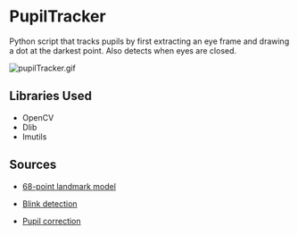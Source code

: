# PupilTracker
Python script that tracks pupils by first extracting an eye frame and drawing a dot at the darkest point. 
Also detects when eyes are closed.

![pupilTracker.gif](pupilTracker.gif)

## Libraries Used
- OpenCV
- Dlib
- Imutils

## Sources
- [68-point landmark model](https://github.com/AKSHAYUBHAT/TensorFace/blob/master/openface/models/dlib/shape_predictor_68_face_landmarks.dat)

- [Blink detection](https://hackaday.io/project/27552-blinktotext/log/68360-eye-blink-detection-algorithms)

- [Pupil correction](http://marcopellin.weebly.com/uploads/3/7/9/5/37955055/center_of_pupil_detection_m._pellin.pdf)

